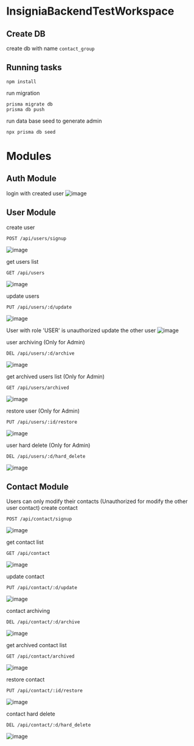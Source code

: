 # InsigniaBackendTestWorkspace
## Create DB
create db with name `contact_group`

## Running tasks
```
npm install
```

run migration
```
prisma migrate db
prisma db push
```

run data base seed to generate admin
```
npx prisma db seed
```
# Modules
## Auth Module
login with created user
![image](https://github.com/farizardin/insignia-backend-test-workspace/assets/20537870/bfd34430-c34f-4105-9cee-2b29c14a4061)

## User Module

create user
```
POST /api/users/signup
```
![image](https://github.com/farizardin/insignia-backend-test-workspace/assets/20537870/98fbb3ca-296b-454e-aaac-36b91ea344ad)

get users list
```
GET /api/users
```
![image](https://github.com/farizardin/insignia-backend-test-workspace/assets/20537870/640d1a5f-dcd7-4c73-9475-24ac230f5bb5)


update users
```
PUT /api/users/:d/update
```
![image](https://github.com/farizardin/insignia-backend-test-workspace/assets/20537870/7e7ae2c9-7bbe-4b2d-b174-f452291c6ffc)


User with role 'USER' is unauthorized update the other user
![image](https://github.com/farizardin/insignia-backend-test-workspace/assets/20537870/e0c2df83-175e-4e59-af61-b9d3b584832f)


user archiving (Only for Admin)
```
DEL /api/users/:d/archive
```
![image](https://github.com/farizardin/insignia-backend-test-workspace/assets/20537870/2da3916a-dd49-44c9-9582-67b161d5c27a)


get archived users list (Only for Admin)
```
GET /api/users/archived
```
![image](https://github.com/farizardin/insignia-backend-test-workspace/assets/20537870/0aebaa8f-8bc7-431f-8726-f2d47bb226c4)


restore user (Only for Admin)
```
PUT /api/users/:id/restore
```
![image](https://github.com/farizardin/insignia-backend-test-workspace/assets/20537870/18429001-cd42-4946-b73a-f4dcc0aedf6e)


user hard delete (Only for Admin)
```
DEL /api/users/:d/hard_delete
```
![image](https://github.com/farizardin/insignia-backend-test-workspace/assets/20537870/4ba82eaf-d041-4ee3-a9ac-d27e7ca343c0)

## Contact Module
Users can only modify their contacts (Unauthorized for modify the other user contact)
create contact
```
POST /api/contact/signup
```
![image](https://github.com/farizardin/insignia-backend-test-workspace/assets/20537870/88ca2f52-cde7-434e-bc4c-b18285e40fe3)


get contact list
```
GET /api/contact
```
![image](https://github.com/farizardin/insignia-backend-test-workspace/assets/20537870/7cd8b903-4572-49f7-89e3-d2971b4aa406)


update contact
```
PUT /api/contact/:d/update
```
![image](https://github.com/farizardin/insignia-backend-test-workspace/assets/20537870/9591f5da-aae0-4686-b32f-91283e4ab719)


contact archiving
```
DEL /api/contact/:d/archive
```
![image](https://github.com/farizardin/insignia-backend-test-workspace/assets/20537870/97f2cbf6-f6de-4d4b-b49b-95eda69626da)


get archived contact list
```
GET /api/contact/archived
```
![image](https://github.com/farizardin/insignia-backend-test-workspace/assets/20537870/2527fff0-0069-45e8-bd5f-e9457452086a)


restore contact
```
PUT /api/contact/:id/restore
```
![image](https://github.com/farizardin/insignia-backend-test-workspace/assets/20537870/3b30eefb-4b88-45c8-9762-c24eaf6e956c)


contact hard delete
```
DEL /api/contact/:d/hard_delete
```
![image](https://github.com/farizardin/insignia-backend-test-workspace/assets/20537870/edebd927-026f-40e1-aad1-62f89bd5052d)
